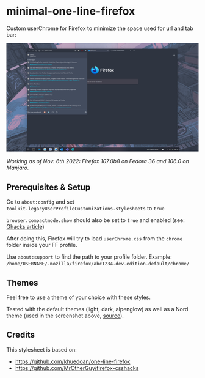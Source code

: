 # minimal-one-line-firefox

Custom userChrome for Firefox to minimize the space used for url and tab bar:

![](./screenshot.png)

_Working as of Nov. 6th 2022: Firefox 107.0b8 on Fedora 36 and 106.0 on Manjaro._

## Prerequisites & Setup

Go to `about:config` and set `toolkit.legacyUserProfileCustomizations.stylesheets` to `true`

`browser.compactmode.show` should also be set to `true` and enabled (see: [Ghacks article](https://www.ghacks.net/2021/04/07/mozilla-decides-to-hide-compact-mode-in-firefox-for-new-users-but-keep-it-for-existing-ones/))

After doing this, Firefox will try to load `userChrome.css` from the `chrome` folder inside your FF profile.

Use `about:support` to find the path to your profile folder. Example: `/home/USERNAME/.mozilla/firefox/abc1234.dev-edition-default/chrome/`

## Themes

Feel free to use a theme of your choice with these styles.

Tested with the default themes (light, dark, alpenglow) as well as a Nord theme (used in the screenshot above, [source](https://addons.mozilla.org/en-US/firefox/addon/nord123)).

## Credits

This stylesheet is based on:
- https://github.com/khuedoan/one-line-firefox
- https://github.com/MrOtherGuy/firefox-csshacks
